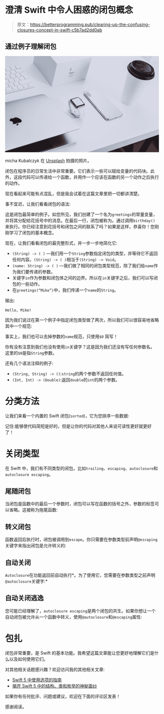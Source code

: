 # 澄清 Swift 中令人困惑的闭包概念

> 原文：<https://betterprogramming.pub/clearing-up-the-confusing-closures-concept-in-swift-c5b7ad2dd0ab>

## 通过例子理解闭包

![](img/8d3d98f855e424fc151b9d7a4b734e8b.png)

micha Kubalczyk 在 [Unsplash](https://unsplash.com?utm_source=medium&utm_medium=referral) 拍摄的照片。

闭包在程序员的日常生活中非常重要。它们表示一些可以赋给变量的代码块。此外，这段代码可以传递给一个函数，并用作一个应该在函数的另一个动作之后执行的动作。

现在看起来可能有点混乱，但是我会试着在这篇文章里把一切都讲清楚。

事不宜迟，让我们看看闭包的语法:

这是闭包最简单的例子。如您所见，我们创建了一个名为`greetings`的常量变量，并将其分配给花括号中的消息。在最后一行，闭包被称为。通过调用`birthday()`来执行。你已经注意到花括号和闭包之间的联系了吗？如果是这样，恭喜你！您刚刚学习了闭包的基本概念。

现在，让我们看看闭包的最完整形式，并一步一步地简化它:

*   `(String) -> ( )` —我们用一个`String`参数指定闭包的类型，并等待它不返回任何内容。`(String) -> ( )`相当于`(String) -> Void`。
*   `(name: String) -> ( )` —我们做了相同的闭包类型规范，除了我们给`name`作为我们要传递的参数。
*   关键字`in`作为参数和闭包体之间的边界。所以在`in`关键字之后，我们可以写闭包的一些动作。
*   在`greetings(“Mike”)`中，我们传递一个`name`的`String`。

输出:

```
Hello, Mike!
```

因为我们说过在第一个例子中指定闭包类型做了两次，所以我们可以很容易地省略其中一个规范:

事实上，我们也可以去掉参数的`name`规范，只使用`$0` 简写！

你有没有注意到我们也没有使用`in`关键字？这是因为我们还没有写任何参数名。这里的`$0`是指`String`参数。

还有几个语法注释的例子:

*   `(String, String) -> ()`:`string`的两个参数不返回任何值。
*   `(Int, Int) -> (Double)`:返回`double`的`int`的两个参数。

# 分类方法

让我们来看一个内置的 Swift 闭包(`sorted`)，它为您排序一些数据:

记住:能够使代码简短是好的，但是让你的代码对其他人来说可读性更好就更好了！

# 关闭类型

在 Swift 中，我们有不同类型的闭包，比如`trailing`、`escaping`、`autoclosure`和`autoclosure escaping`。

## 尾随闭包

当闭包是函数中的最后一个参数时，闭包可以写在函数的括号之外，参数的标签可以省略。这被称为拖尾函数:

## 转义闭包

函数返回后执行时，闭包被调用到`escape`。你只需要在参数类型前声明`@escaping`关键字来指出闭包是允许转义的:

## 自动关闭

`Autoclosure`在功能返回前自动执行*。为了使用它，您需要在参数类型之前声明`@autoclosure`关键字:*

## 自动关闭逃逸

您可能已经理解了，`autoclosure escaping`是两个闭包的共生。如果你想让一个自动闭包被允许从一个函数中转义，使用`@autoclosure`和`@escaping`属性:

# 包扎

闭包非常重要，是 Swift 的基本功能。我希望这篇文章能让您更好地理解它们是什么以及如何使用它们。

对其他相关话题感兴趣？欢迎访问我的其他相关文章:

*   [Swift 5 中使用选项的指南](https://medium.com/cleansoftware/beginners-guide-to-using-optionals-in-swift-5-f40caae4edb7)
*   [揭开 Swift 5 中的结构、类和枚举的神秘面纱](https://levelup.gitconnected.com/demystifying-struct-class-and-enum-in-swift-5-43dde089e96a)

如果你有任何批评、问题或建议，欢迎在下面的评论区发表！

感谢阅读。